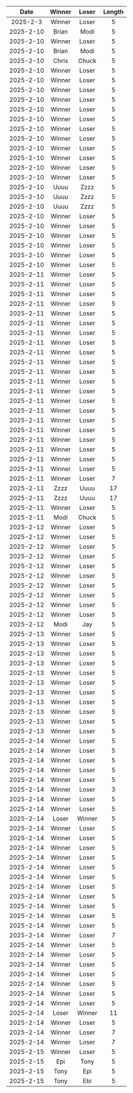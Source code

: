 |Date|Winner|Loser|Length|
|:--:|:----:|:---:|:----:|
|2025-2-3|Winner|Loser|5|
|2025-2-10|Brian|Modi|5|
|2025-2-10|Winner|Loser|5|
|2025-2-10|Brian|Modi|5|
|2025-2-10|Chris|Chuck|5|
|2025-2-10|Winner|Loser|5|
|2025-2-10|Winner|Loser|5|
|2025-2-10|Winner|Loser|5|
|2025-2-10|Winner|Loser|5|
|2025-2-10|Winner|Loser|5|
|2025-2-10|Winner|Loser|5|
|2025-2-10|Winner|Loser|5|
|2025-2-10|Winner|Loser|5|
|2025-2-10|Winner|Loser|5|
|2025-2-10|Winner|Loser|5|
|2025-2-10|Winner|Loser|5|
|2025-2-10|Winner|Loser|5|
|2025-2-10|Uuuu|Zzzz|5|
|2025-2-10|Uuuu|Zzzz|5|
|2025-2-10|Uuuu|Zzzz|5|
|2025-2-10|Winner|Loser|5|
|2025-2-10|Winner|Loser|5|
|2025-2-10|Winner|Loser|5|
|2025-2-10|Winner|Loser|5|
|2025-2-10|Winner|Loser|5|
|2025-2-10|Winner|Loser|5|
|2025-2-11|Winner|Loser|5|
|2025-2-11|Winner|Loser|5|
|2025-2-11|Winner|Loser|5|
|2025-2-11|Winner|Loser|5|
|2025-2-11|Winner|Loser|5|
|2025-2-11|Winner|Loser|5|
|2025-2-11|Winner|Loser|5|
|2025-2-11|Winner|Loser|5|
|2025-2-11|Winner|Loser|5|
|2025-2-11|Winner|Loser|5|
|2025-2-11|Winner|Loser|5|
|2025-2-11|Winner|Loser|5|
|2025-2-11|Winner|Loser|5|
|2025-2-11|Winner|Loser|5|
|2025-2-11|Winner|Loser|5|
|2025-2-11|Winner|Loser|5|
|2025-2-11|Winner|Loser|5|
|2025-2-11|Winner|Loser|5|
|2025-2-11|Winner|Loser|5|
|2025-2-11|Winner|Loser|5|
|2025-2-11|Winner|Loser|5|
|2025-2-11|Winner|Loser|7|
|2025-2-11|Zzzz|Uuuu|17|
|2025-2-11|Zzzz|Uuuu|17|
|2025-2-11|Winner|Loser|5|
|2025-2-11|Modi|Chuck|5|
|2025-2-12|Winner|Loser|5|
|2025-2-12|Winner|Loser|5|
|2025-2-12|Winner|Loser|5|
|2025-2-12|Winner|Loser|5|
|2025-2-12|Winner|Loser|5|
|2025-2-12|Winner|Loser |5|
|2025-2-12|Winner|Loser|5|
|2025-2-12|Winner|Loser|5|
|2025-2-12|Winner|Loser|5|
|2025-2-12|Winner|Loser|5|
|2025-2-12|Modi|Jay|5|
|2025-2-13|Winner|Loser|5|
|2025-2-13|Winner|Loser|5|
|2025-2-13|Winner|Loser|5|
|2025-2-13|Winner|Loser|5|
|2025-2-13|Winner|Loser|5|
|2025-2-13|Winner|Loser|5|
|2025-2-13|Winner|Loser|5|
|2025-2-13|Winner|Loser|5|
|2025-2-13|Winner|Loser|5|
|2025-2-13|Winner|Loser|5|
|2025-2-13|Winner|Loser|5|
|2025-2-14|Winner|Loser|5|
|2025-2-14|Winner|Loser|5|
|2025-2-14|Winner|Loser|5|
|2025-2-14|Winner|Loser|5|
|2025-2-14|Winner|Loser|5|
|2025-2-14|Winner|Loser|3|
|2025-2-14|Winner|Loser|5|
|2025-2-14|Winner|Loser|5|
|2025-2-14|Loser|Winner|5|
|2025-2-14|Winner|Loser|5|
|2025-2-14|Winner|Loser|5|
|2025-2-14|Winner|Loser|5|
|2025-2-14|Winner|Loser|5|
|2025-2-14|Winner|Loser|5|
|2025-2-14|Winner|Loser|5|
|2025-2-14|Winner|Loser|5|
|2025-2-14|Winner|Loser|5|
|2025-2-14|Winner|Loser|5|
|2025-2-14|Winner|Loser|5|
|2025-2-14|Winner|Loser|5|
|2025-2-14|Winner|Loser|7|
|2025-2-14|Winner|Loser|5|
|2025-2-14|Winner|Loser|5|
|2025-2-14|Winner|Loser|5|
|2025-2-14|Winner|Loser|5|
|2025-2-14|Winner|Loser|5|
|2025-2-14|Winner|Loser|5|
|2025-2-14|Winner|Loser|5|
|2025-2-14|Loser|Winner|11|
|2025-2-14|Winner|Loser|5|
|2025-2-14|Winner|Loser|7|
|2025-2-14|Winner|Loser|7|
|2025-2-15|Winner|Loser|5|
|2025-2-15|Epi|Tony|5|
|2025-2-15|Tony|Epi|5|
|2025-2-15|Tony|Ebi|5|
